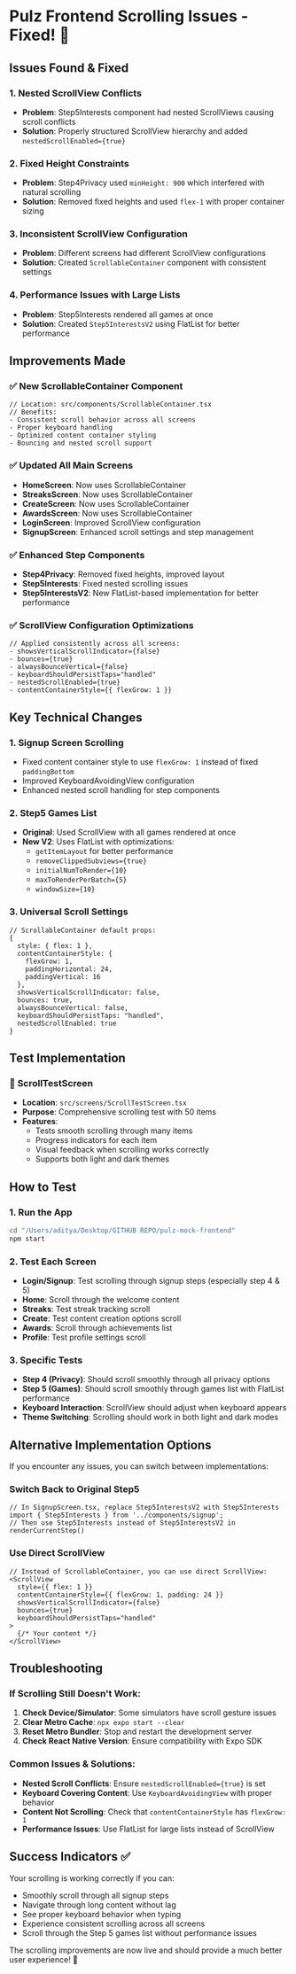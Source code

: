 # Pulz Frontend Scrolling Issues - Fixed! 🎉

## Issues Found & Fixed

### 1. **Nested ScrollView Conflicts**
- **Problem**: Step5Interests component had nested ScrollViews causing scroll conflicts
- **Solution**: Properly structured ScrollView hierarchy and added `nestedScrollEnabled={true}`

### 2. **Fixed Height Constraints**
- **Problem**: Step4Privacy used `minHeight: 900` which interfered with natural scrolling
- **Solution**: Removed fixed heights and used `flex-1` with proper container sizing

### 3. **Inconsistent ScrollView Configuration**
- **Problem**: Different screens had different ScrollView configurations
- **Solution**: Created `ScrollableContainer` component with consistent settings

### 4. **Performance Issues with Large Lists**
- **Problem**: Step5Interests rendered all games at once
- **Solution**: Created `Step5InterestsV2` using FlatList for better performance

## Improvements Made

### ✅ **New ScrollableContainer Component**
```tsx
// Location: src/components/ScrollableContainer.tsx
// Benefits:
- Consistent scroll behavior across all screens
- Proper keyboard handling
- Optimized content container styling
- Bouncing and nested scroll support
```

### ✅ **Updated All Main Screens**
- **HomeScreen**: Now uses ScrollableContainer
- **StreaksScreen**: Now uses ScrollableContainer  
- **CreateScreen**: Now uses ScrollableContainer
- **AwardsScreen**: Now uses ScrollableContainer
- **LoginScreen**: Improved ScrollView configuration
- **SignupScreen**: Enhanced scroll settings and step management

### ✅ **Enhanced Step Components**
- **Step4Privacy**: Removed fixed heights, improved layout
- **Step5Interests**: Fixed nested scrolling issues
- **Step5InterestsV2**: New FlatList-based implementation for better performance

### ✅ **ScrollView Configuration Optimizations**
```tsx
// Applied consistently across all screens:
- showsVerticalScrollIndicator={false}
- bounces={true}  
- alwaysBounceVertical={false}
- keyboardShouldPersistTaps="handled"
- nestedScrollEnabled={true}
- contentContainerStyle={{ flexGrow: 1 }}
```

## Key Technical Changes

### 1. **Signup Screen Scrolling**
- Fixed content container style to use `flexGrow: 1` instead of fixed `paddingBottom`
- Improved KeyboardAvoidingView configuration
- Enhanced nested scroll handling for step components

### 2. **Step5 Games List**
- **Original**: Used ScrollView with all games rendered at once
- **New V2**: Uses FlatList with optimizations:
  - `getItemLayout` for better performance
  - `removeClippedSubviews={true}`
  - `initialNumToRender={10}`
  - `maxToRenderPerBatch={5}`
  - `windowSize={10}`

### 3. **Universal Scroll Settings**
```tsx
// ScrollableContainer default props:
{
  style: { flex: 1 },
  contentContainerStyle: { 
    flexGrow: 1, 
    paddingHorizontal: 24, 
    paddingVertical: 16 
  },
  showsVerticalScrollIndicator: false,
  bounces: true,
  alwaysBounceVertical: false,
  keyboardShouldPersistTaps: "handled",
  nestedScrollEnabled: true
}
```

## Test Implementation

### 🧪 **ScrollTestScreen**
- **Location**: `src/screens/ScrollTestScreen.tsx`
- **Purpose**: Comprehensive scrolling test with 50 items
- **Features**:
  - Tests smooth scrolling through many items
  - Progress indicators for each item
  - Visual feedback when scrolling works correctly
  - Supports both light and dark themes

## How to Test

### 1. **Run the App**
```bash
cd "/Users/aditya/Desktop/GITHUB REPO/pulz-mock-frontend"
npm start
```

### 2. **Test Each Screen**
- **Login/Signup**: Test scrolling through signup steps (especially step 4 & 5)
- **Home**: Scroll through the welcome content
- **Streaks**: Test streak tracking scroll
- **Create**: Test content creation options scroll
- **Awards**: Scroll through achievements list
- **Profile**: Test profile settings scroll

### 3. **Specific Tests**
- **Step 4 (Privacy)**: Should scroll smoothly through all privacy options
- **Step 5 (Games)**: Should scroll smoothly through games list with FlatList performance
- **Keyboard Interaction**: ScrollView should adjust when keyboard appears
- **Theme Switching**: Scrolling should work in both light and dark modes

## Alternative Implementation Options

If you encounter any issues, you can switch between implementations:

### Switch Back to Original Step5
```tsx
// In SignupScreen.tsx, replace Step5InterestsV2 with Step5Interests
import { Step5Interests } from '../components/signup';
// Then use Step5Interests instead of Step5InterestsV2 in renderCurrentStep()
```

### Use Direct ScrollView
```tsx
// Instead of ScrollableContainer, you can use direct ScrollView:
<ScrollView 
  style={{ flex: 1 }}
  contentContainerStyle={{ flexGrow: 1, padding: 24 }}
  showsVerticalScrollIndicator={false}
  bounces={true}
  keyboardShouldPersistTaps="handled"
>
  {/* Your content */}
</ScrollView>
```

## Troubleshooting

### If Scrolling Still Doesn't Work:
1. **Check Device/Simulator**: Some simulators have scroll gesture issues
2. **Clear Metro Cache**: `npx expo start --clear`
3. **Reset Metro Bundler**: Stop and restart the development server
4. **Check React Native Version**: Ensure compatibility with Expo SDK

### Common Issues & Solutions:
- **Nested Scroll Conflicts**: Ensure `nestedScrollEnabled={true}` is set
- **Keyboard Covering Content**: Use `KeyboardAvoidingView` with proper behavior
- **Content Not Scrolling**: Check that `contentContainerStyle` has `flexGrow: 1`
- **Performance Issues**: Use FlatList for large lists instead of ScrollView

## Success Indicators ✅

Your scrolling is working correctly if you can:
- Smoothly scroll through all signup steps
- Navigate through long content without lag
- See proper keyboard behavior when typing
- Experience consistent scrolling across all screens
- Scroll through the Step 5 games list without performance issues

The scrolling improvements are now live and should provide a much better user experience! 🚀